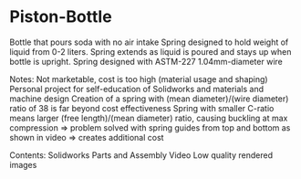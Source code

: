 # Piston-Bottle
Bottle that pours soda with no air intake
Spring designed to hold weight of liquid from 0-2 liters.
Spring extends as liquid is poured and stays up when bottle is upright.
Spring designed with ASTM-227 1.04mm-diameter wire

Notes:
Not marketable, cost is too high (material usage and shaping)
Personal project for self-education of Solidworks and materials and machine design
Creation of a spring with (mean diameter)/(wire diameter) ratio of 38 is far beyond cost effectiveness
Spring with smaller C-ratio means larger (free length)/(mean diameter) ratio, causing buckling at max compression
  => problem solved with spring guides from top and bottom as shown in video => creates additional cost

Contents:
Solidworks Parts and Assembly
Video
Low quality rendered images
